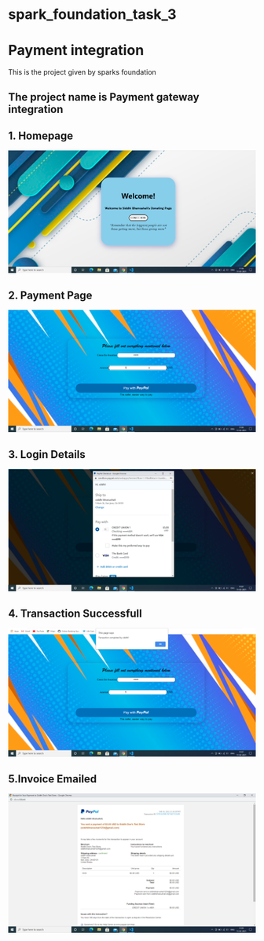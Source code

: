 # spark_foundation_task_3

# Payment integration
This is the project given by sparks foundation
<h2>The project name is <strong>Payment gateway integration</strong></h2>

## 1. Homepage
![Homepage](Payment-Integration/screenshots/1.png)
## 2. Payment Page
![Payment Details](Payment-Integration/screenshots/2.png)
## 3. Login Details
![Login Details](Payment-Integration/screenshots/3.png)

## 4. Transaction Successfull
![Transaction Successful](Payment-Integration/screenshots/4.png)

## 5.Invoice Emailed
![Invoice Emailed ](Payment-Integration/screenshots/5.png)
